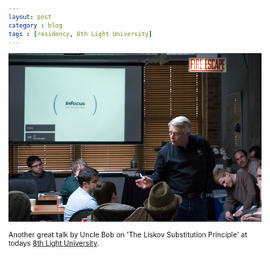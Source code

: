 ```yaml
---
layout: post
category : blog
tags : [residency, 8th Light University]
---
```

<img class="m_post_image" src="/images/uncle_bob.png" alt="Uncle Bob" />
<p>Another great talk by Uncle Bob on 'The Liskov Substitution Principle' at todays <a href="http://university.8thlight.com">8th Light University</a>.</p>
